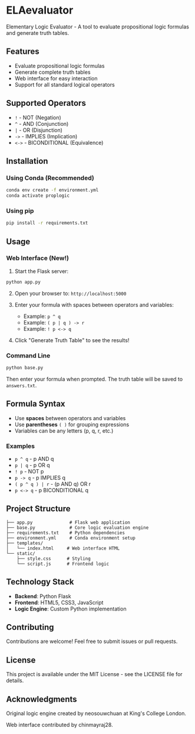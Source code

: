 # ELAevaluator

Elementary Logic Evaluator - A tool to evaluate propositional logic formulas and generate truth tables.

## Features

- Evaluate propositional logic formulas
- Generate complete truth tables
- Web interface for easy interaction
- Support for all standard logical operators

## Supported Operators

- `!` - NOT (Negation)
- `^` - AND (Conjunction)
- `|` - OR (Disjunction)
- `->` - IMPLIES (Implication)
- `<->` - BICONDITIONAL (Equivalence)

## Installation

### Using Conda (Recommended)

```bash
conda env create -f environment.yml
conda activate proplogic
```

### Using pip

```bash
pip install -r requirements.txt
```

## Usage

### Web Interface (New!)

1. Start the Flask server:
```bash
python app.py
```

2. Open your browser to: `http://localhost:5000`

3. Enter your formula with spaces between operators and variables:
   - Example: `p ^ q`
   - Example: `( p | q ) -> r`
   - Example: `! p <-> q`

4. Click "Generate Truth Table" to see the results!

### Command Line

```bash
python base.py
```

Then enter your formula when prompted. The truth table will be saved to `answers.txt`.

## Formula Syntax

- Use **spaces** between operators and variables
- Use **parentheses** `( )` for grouping expressions
- Variables can be any letters (p, q, r, etc.)

### Examples

- `p ^ q` - p AND q
- `p | q` - p OR q
- `! p` - NOT p
- `p -> q` - p IMPLIES q
- `( p ^ q ) | r` - (p AND q) OR r
- `p <-> q` - p BICONDITIONAL q

## Project Structure

```
├── app.py              # Flask web application
├── base.py             # Core logic evaluation engine
├── requirements.txt    # Python dependencies
├── environment.yml     # Conda environment setup
├── templates/
│   └── index.html     # Web interface HTML
└── static/
    ├── style.css      # Styling
    └── script.js      # Frontend logic
```

## Technology Stack

- **Backend**: Python Flask
- **Frontend**: HTML5, CSS3, JavaScript
- **Logic Engine**: Custom Python implementation

## Contributing

Contributions are welcome! Feel free to submit issues or pull requests.

## License

This project is available under the MIT License - see the LICENSE file for details.

## Acknowledgments

Original logic engine created by neosouwchuan at King's College London.

Web interface contributed by chinmayraj28.
